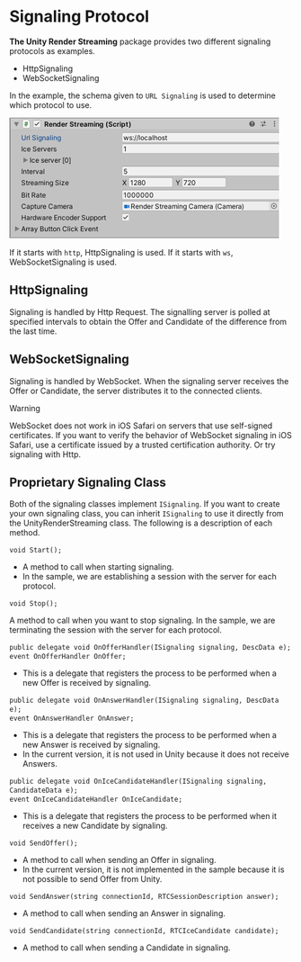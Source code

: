 # Signaling Protocol

**The Unity Render Streaming** package provides two different signaling protocols as examples.

- HttpSignaling
- WebSocketSignaling

In the example, the schema given to `URL Signaling` is used to determine which protocol to use.

![Render Streaming backend](../images/websocket_signaling_inspector.png)

If it starts with `http`, HttpSignaling is used. If it starts with `ws`, WebSocketSignaling is used.

## HttpSignaling
Signaling is handled by Http Request.
The signalling server is polled at specified intervals to obtain the Offer and Candidate of the difference from the last time.

## WebSocketSignaling
Signaling is handled by WebSocket.
When the signaling server receives the Offer or Candidate, the server distributes it to the connected clients.
> [!WARNING]
> WebSocket does not work in iOS Safari on servers that use self-signed certificates.
> If you want to verify the behavior of WebSocket signaling in iOS Safari, use a certificate issued by a trusted certification authority. Or try signaling with Http.

## Proprietary Signaling Class
Both of the signaling classes implement `ISignaling`.
If you want to create your own signaling class, you can inherit `ISignaling` to use it directly from the UnityRenderStreaming class.
The following is a description of each method.

```
void Start();
```
- A method to call when starting signaling.
- In the sample, we are establishing a session with the server for each protocol.

```
void Stop();
```
A method to call when you want to stop signaling.
In the sample, we are terminating the session with the server for each protocol.

```
public delegate void OnOfferHandler(ISignaling signaling, DescData e);
event OnOfferHandler OnOffer;
```
- This is a delegate that registers the process to be performed when a new Offer is received by signaling.

```
public delegate void OnAnswerHandler(ISignaling signaling, DescData e);
event OnAnswerHandler OnAnswer;
```
- This is a delegate that registers the process to be performed when a new Answer is received by signaling.
- In the current version, it is not used in Unity because it does not receive Answers.

```
public delegate void OnIceCandidateHandler(ISignaling signaling, CandidateData e);
event OnIceCandidateHandler OnIceCandidate;
```
- This is a delegate that registers the process to be performed when it receives a new Candidate by signaling.

```
void SendOffer();
```
- A method to call when sending an Offer in signaling.
- In the current version, it is not implemented in the sample because it is not possible to send Offer from Unity.

```
void SendAnswer(string connectionId, RTCSessionDescription answer);
```
- A method to call when sending an Answer in signaling.

```
void SendCandidate(string connectionId, RTCIceCandidate candidate);
```
- A method to call when sending a Candidate in signaling.
